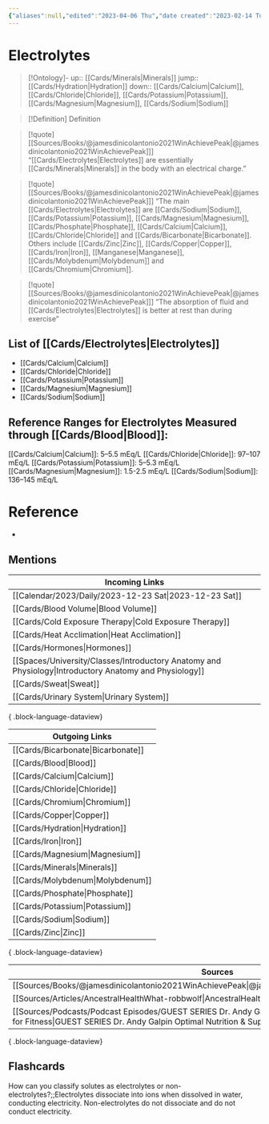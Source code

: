 ```yaml
---
{"aliases":null,"edited":"2023-04-06 Thu","date created":"2023-02-14 Tue","dg-publish":true,"permalink":"/cards/electrolytes/","dgPassFrontmatter":true}
---
```


# Electrolytes

> [!Ontology]-
> up:: [[Cards/Minerals\|Minerals]]
> jump:: [[Cards/Hydration\|Hydration]]
> down:: [[Cards/Calcium\|Calcium]], [[Cards/Chloride\|Chloride]], [[Cards/Potassium\|Potassium]], [[Cards/Magnesium\|Magnesium]], [[Cards/Sodium\|Sodium]]

> [!Definition] Definition

> [!quote] [[Sources/Books/@jamesdinicolantonio2021WinAchievePeak\|@jamesdinicolantonio2021WinAchievePeak]]]
> “[[Cards/Electrolytes\|Electrolytes]] are essentially [[Cards/Minerals\|Minerals]] in the body with an electrical charge.”

> [!quote] [[Sources/Books/@jamesdinicolantonio2021WinAchievePeak\|@jamesdinicolantonio2021WinAchievePeak]]]
> “The main [[Cards/Electrolytes\|Electrolytes]] are [[Cards/Sodium\|Sodium]], [[Cards/Potassium\|Potassium]], [[Cards/Magnesium\|Magnesium]], [[Cards/Phosphate\|Phosphate]], [[Cards/Calcium\|Calcium]], [[Cards/Chloride\|Chloride]] and [[Cards/Bicarbonate\|Bicarbonate]]. Others include [[Cards/Zinc\|Zinc]], [[Cards/Copper\|Copper]], [[Cards/Iron\|Iron]], [[Manganese\|Manganese]], [[Cards/Molybdenum\|Molybdenum]] and [[Cards/Chromium\|Chromium]]. 

> [!quote] [[Sources/Books/@jamesdinicolantonio2021WinAchievePeak\|@jamesdinicolantonio2021WinAchievePeak]]]
> “The  absorption  of  fluid  and  [[Cards/Electrolytes\|Electrolytes]]  is  better  at rest  than  during  exercise”

## List of [[Cards/Electrolytes\|Electrolytes]]

- [[Cards/Calcium\|Calcium]]
- [[Cards/Chloride\|Chloride]]
- [[Cards/Potassium\|Potassium]]
- [[Cards/Magnesium\|Magnesium]]
- [[Cards/Sodium\|Sodium]]

## Reference Ranges for Electrolytes Measured through [[Cards/Blood\|Blood]]:

[[Cards/Calcium\|Calcium]]: 5–5.5 mEq/L
[[Cards/Chloride\|Chloride]]: 97–107 mEq/L
[[Cards/Potassium\|Potassium]]: 5–5.3 mEq/L
[[Cards/Magnesium\|Magnesium]]: 1.5-2.5 mEq/L
[[Cards/Sodium\|Sodium]]: 136–145 mEq/L

# Reference

- 

## Mentions

| Incoming Links                                                                                            |
| --------------------------------------------------------------------------------------------------------- |
| [[Calendar/2023/Daily/2023-12-23 Sat\|2023-12-23 Sat]]                                                 |
| [[Cards/Blood Volume\|Blood Volume]]                                                                   |
| [[Cards/Cold Exposure Therapy\|Cold Exposure Therapy]]                                                 |
| [[Cards/Heat Acclimation\|Heat Acclimation]]                                                           |
| [[Cards/Hormones\|Hormones]]                                                                           |
| [[Spaces/University/Classes/Introductory Anatomy and Physiology\|Introductory Anatomy and Physiology]] |
| [[Cards/Sweat\|Sweat]]                                                                                 |
| [[Cards/Urinary System\|Urinary System]]                                                               |

{ .block-language-dataview}

| Outgoing Links                        |
| ------------------------------------- |
| [[Cards/Bicarbonate\|Bicarbonate]] |
| [[Cards/Blood\|Blood]]             |
| [[Cards/Calcium\|Calcium]]         |
| [[Cards/Chloride\|Chloride]]       |
| [[Cards/Chromium\|Chromium]]       |
| [[Cards/Copper\|Copper]]           |
| [[Cards/Hydration\|Hydration]]     |
| [[Cards/Iron\|Iron]]               |
| [[Cards/Magnesium\|Magnesium]]     |
| [[Cards/Minerals\|Minerals]]       |
| [[Cards/Molybdenum\|Molybdenum]]   |
| [[Cards/Phosphate\|Phosphate]]     |
| [[Cards/Potassium\|Potassium]]     |
| [[Cards/Sodium\|Sodium]]           |
| [[Cards/Zinc\|Zinc]]               |

{ .block-language-dataview}

| Sources                                                                                                                                                                                             |
| --------------------------------------------------------------------------------------------------------------------------------------------------------------------------------------------------- |
| [[Sources/Books/@jamesdinicolantonio2021WinAchievePeak\|@jamesdinicolantonio2021WinAchievePeak]]                                                                                                 |
| [[Sources/Articles/AncestralHealthWhat-robbwolf\|AncestralHealthWhat-robbwolf]]                                                                                                                  |
| [[Sources/Podcasts/Podcast Episodes/GUEST SERIES Dr. Andy Galpin Optimal Nutrition & Supplementation for Fitness\|GUEST SERIES Dr. Andy Galpin Optimal Nutrition & Supplementation for Fitness]] |

{ .block-language-dataview}

## Flashcards

How can you classify solutes as electrolytes or non-electrolytes?;;Electrolytes dissociate into ions when dissolved in water, conducting electricity. Non-electrolytes do not dissociate and do not conduct electricity.